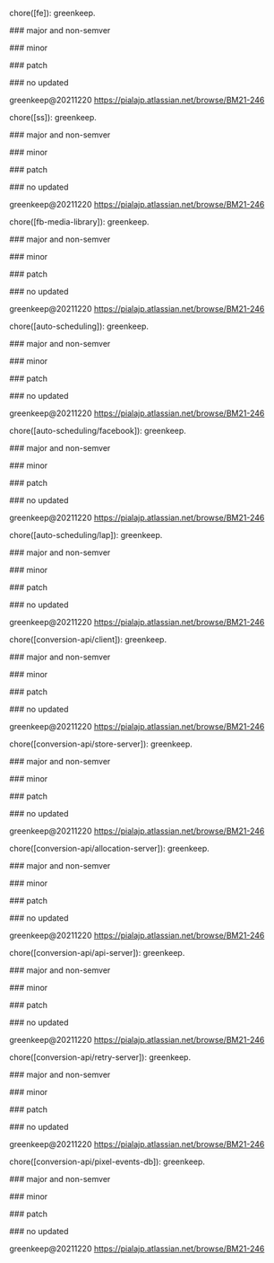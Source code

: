 chore([fe]): greenkeep.

\#\#\# major and non-semver

\#\#\# minor

\#\#\# patch

\#\#\# no updated

greenkeep@20211220
https://pialajp.atlassian.net/browse/BM21-246

chore([ss]): greenkeep.

\#\#\# major and non-semver

\#\#\# minor

\#\#\# patch

\#\#\# no updated

greenkeep@20211220
https://pialajp.atlassian.net/browse/BM21-246

chore([fb-media-library]): greenkeep.

\#\#\# major and non-semver

\#\#\# minor

\#\#\# patch

\#\#\# no updated

greenkeep@20211220
https://pialajp.atlassian.net/browse/BM21-246

chore([auto-scheduling]): greenkeep.

\#\#\# major and non-semver

\#\#\# minor

\#\#\# patch

\#\#\# no updated

greenkeep@20211220
https://pialajp.atlassian.net/browse/BM21-246

chore([auto-scheduling/facebook]): greenkeep.

\#\#\# major and non-semver

\#\#\# minor

\#\#\# patch

\#\#\# no updated

greenkeep@20211220
https://pialajp.atlassian.net/browse/BM21-246

chore([auto-scheduling/lap]): greenkeep.

\#\#\# major and non-semver

\#\#\# minor

\#\#\# patch

\#\#\# no updated

greenkeep@20211220
https://pialajp.atlassian.net/browse/BM21-246

chore([conversion-api/client]): greenkeep.

\#\#\# major and non-semver

\#\#\# minor

\#\#\# patch

\#\#\# no updated

greenkeep@20211220
https://pialajp.atlassian.net/browse/BM21-246

chore([conversion-api/store-server]): greenkeep.

\#\#\# major and non-semver

\#\#\# minor

\#\#\# patch

\#\#\# no updated

greenkeep@20211220
https://pialajp.atlassian.net/browse/BM21-246

chore([conversion-api/allocation-server]): greenkeep.

\#\#\# major and non-semver

\#\#\# minor

\#\#\# patch

\#\#\# no updated

greenkeep@20211220
https://pialajp.atlassian.net/browse/BM21-246

chore([conversion-api/api-server]): greenkeep.

\#\#\# major and non-semver

\#\#\# minor

\#\#\# patch

\#\#\# no updated

greenkeep@20211220
https://pialajp.atlassian.net/browse/BM21-246

chore([conversion-api/retry-server]): greenkeep.

\#\#\# major and non-semver

\#\#\# minor

\#\#\# patch

\#\#\# no updated

greenkeep@20211220
https://pialajp.atlassian.net/browse/BM21-246

chore([conversion-api/pixel-events-db]): greenkeep.

\#\#\# major and non-semver

\#\#\# minor

\#\#\# patch

\#\#\# no updated

greenkeep@20211220
https://pialajp.atlassian.net/browse/BM21-246
